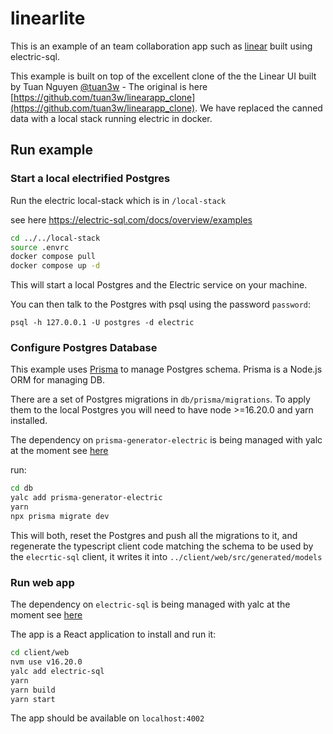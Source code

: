 # linearlite

This is an example of an team collaboration app such as [linear](https://linear.app) built using electric-sql.

This example is built on top of the excellent clone of the the Linear UI built by 
Tuan Nguyen [@tuan3w](https://github.com/tuan3w) - The original is here 
[https://github.com/tuan3w/linearapp_clone](https://github.com/tuan3w/linearapp_clone). 
We have replaced the canned data with a local stack running electric in docker.


## Run example

### Start a local electrified Postgres

Run the electric local-stack which is in `/local-stack`

see here https://electric-sql.com/docs/overview/examples

```bash
cd ../../local-stack
source .envrc
docker compose pull
docker compose up -d
```

This will start a local Postgres and the Electric service on your machine.

You can then talk to the Postgres with psql using the password `password`:

```psql -h 127.0.0.1 -U postgres -d electric ```

### Configure Postgres Database

This example uses [Prisma](https://www.prisma.io/) to manage Postgres schema. 
Prisma is a Node.js ORM for managing DB.

There are a set of Postgres migrations in `db/prisma/migrations`. 
To apply them to the local Postgres you will need to have node >=16.20.0 and yarn installed.

The dependency on `prisma-generator-electric` is being managed with yalc at the moment see [here](using_yalc.md)

run:

```bash
cd db
yalc add prisma-generator-electric
yarn
npx prisma migrate dev
```

This will both, reset the Postgres and push all the migrations to it, and regenerate the typescript client code matching
the schema to be used by the `elecrtic-sql` client, it writes it into `../client/web/src/generated/models`

### Run web app

The dependency on `electric-sql` is being managed with yalc at the moment see [here](using_yalc.md)

The app is a React application to install and run it:

```bash
cd client/web
nvm use v16.20.0
yalc add electric-sql
yarn
yarn build
yarn start
```
The app should be available on `localhost:4002`